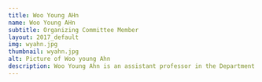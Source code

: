 ```yaml
---
title: Woo Young AHn
name: Woo Young AHn
subtitle: Organizing Committee Member
layout: 2017_default
img: wyahn.jpg
thumbnail: wyahn.jpg
alt: Picture of Woo young Ahn
description: Woo Young Ahn is an assistant professor in the Department of Psychology at Seoul National University (September 2017 - Present).
---
```

